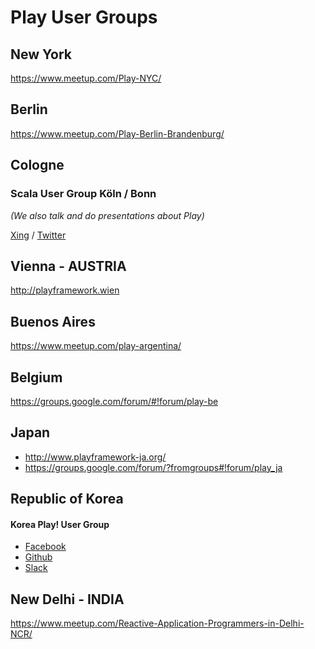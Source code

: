 <!--- Copyright (C) 2009-2016 Lightbend Inc. <https://www.lightbend.com> -->

# Play User Groups

## New York

https://www.meetup.com/Play-NYC/

## Berlin

https://www.meetup.com/Play-Berlin-Brandenburg/

## Cologne

### Scala User Group Köln / Bonn

*(We also talk and do presentations about Play)*

[Xing](https://www.xing.com/communities/groups/scala-user-group-koeln-bonn-1035441) / [Twitter](https://twitter.com/scalacgn)

## Vienna - AUSTRIA

http://playframework.wien

## Buenos Aires

https://www.meetup.com/play-argentina/

## Belgium

<https://groups.google.com/forum/#!forum/play-be>

## Japan

* http://www.playframework-ja.org/
* https://groups.google.com/forum/?fromgroups#!forum/play_ja

## Republic of Korea 

#### Korea Play! User Group

* [Facebook](https://www.facebook.com/groups/playuser)
* [Github](https://github.com/kpug)
* [Slack](https://kpug.slack.com)
 
## New Delhi - INDIA

https://www.meetup.com/Reactive-Application-Programmers-in-Delhi-NCR/

